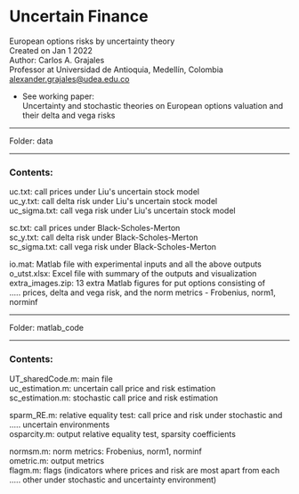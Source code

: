 # Uncertain Finance
European options risks by uncertainty theory  
Created on Jan 1 2022  
Author: Carlos A. Grajales  
Professor at Universidad de Antioquia, Medellín, Colombia  
<alexander.grajales@udea.edu.co>


* See working paper:  
Uncertainty and stochastic theories on European options valuation and their delta and vega risks

***********************
Folder: data
***********************

### Contents:
uc.txt: call prices under Liu's uncertain stock model  
uc_y.txt: call delta risk under Liu's uncertain stock model  
uc_sigma.txt: call vega risk under Liu's uncertain stock model

sc.txt: call prices under Black-Scholes-Merton  
sc_y.txt: call delta risk under Black-Scholes-Merton  
sc_sigma.txt: call vega risk under Black-Scholes-Merton

io.mat: Matlab file with experimental inputs and all the above outputs  
o_utst.xlsx: Excel file with summary of the outputs and visualization  
extra_images.zip: 13 extra Matlab figures for put options consisting of  
..... prices, delta and vega risk, and the norm metrics - Frobenius, norm1, norminf

******************************
Folder: matlab_code
******************************

### Contents:
UT_sharedCode.m: main file  
uc_estimation.m: uncertain call price and risk estimation  
sc_estimation.m: stochastic call price and risk estimation

sparm_RE.m: relative equality test: call price and risk under stochastic and  
..... uncertain environments  
osparcity.m: output relative equality test, sparsity coefficients

normsm.m: norm metrics: Frobenius, norm1, norminf  
ometric.m: output metrics  
flagm.m: flags (indicators where prices and risk are most apart from each  
..... other under stochastic and uncertainty environment)

